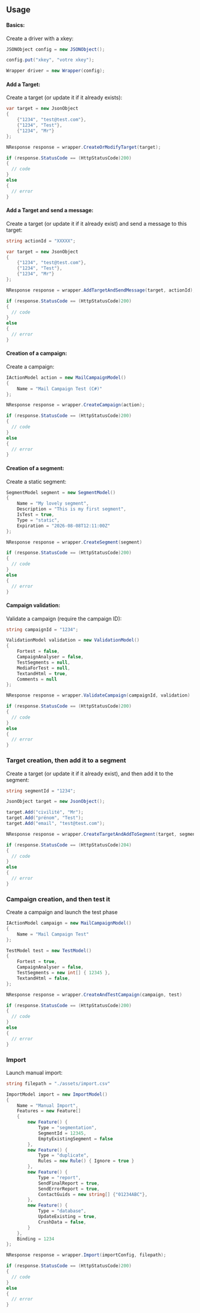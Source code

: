 Usage
--

#### Basics:

Create a driver with a xkey:
```csharp
JSONObject config = new JSONObject();

config.put("xkey", "votre xkey");

Wrapper driver = new Wrapper(config);
```

#### Add a Target:

Create a target (or update it if it already exists):
```csharp
var target = new JsonObject
{
    {"1234", "test@test.com"},
    {"1234", "Test"},
    {"1234", "Mr"}
};

NResponse response = wrapper.CreateOrModifyTarget(target);

if (response.StatusCode == (HttpStatusCode)200)
{
  // code
}
else
{
  // error
}
```

#### Add a Target and send a message:

Create a target (or update it if it already exist) and send a message to this target:
```csharp
string actionId = "XXXXX";

var target = new JsonObject
{
    {"1234", "test@test.com"},
    {"1234", "Test"},
    {"1234", "Mr"}
};

NResponse response = wrapper.AddTargetAndSendMessage(target, actionId);

if (response.StatusCode == (HttpStatusCode)200)
{
  // code
}
else
{
  // error
}
```

#### Creation of a campaign:

Create a campaign:
```csharp
IActionModel action = new MailCampaignModel()
{
    Name = "Mail Campaign Test (C#)"
};

NResponse response = wrapper.CreateCampaign(action);

if (response.StatusCode == (HttpStatusCode)200)
{
  // code
}
else
{
  // error
}
```
#### Creation of a segment:

Create a static segment:
```csharp
SegmentModel segment = new SegmentModel()
{
    Name = "My lovely segment",
    Description = "This is my first segment",
    IsTest = true,
    Type = "static",
    Expiration = "2026-08-08T12:11:00Z"
};

NResponse response = wrapper.CreateSegment(segment)

if (response.StatusCode == (HttpStatusCode)200)
{
  // code
}
else
{
  // error
}
```

#### Campaign validation:

Validate a campaign (require the campaign ID):

```csharp
string campaignId = "1234";

ValidationModel validation = new ValidationModel()
{
    Fortest = false,
    CampaignAnalyser = false,
    TestSegments = null,
    MediaForTest = null,
    TextandHtml = true,
    Comments = null
};

NResponse response = wrapper.ValidateCampaign(campaignId, validation)

if (response.StatusCode == (HttpStatusCode)200)
{
  // code
}
else
{
  // error
}
```

### Target creation, then add it to a segment

Create a target (or update it if it already exist), and then add it to the segment:

```csharp
string segmentId = "1234";

JsonObject target = new JsonObject();

target.Add("civilité", "Mr");
target.Add("prénom", "Test");
target.Add("email", "test@test.com");

NResponse response = wrapper.CreateTargetAndAddToSegment(target, segmentId);

if (response.StatusCode == (HttpStatusCode)204)
{
  // code
}
else
{
  // error
}
```

### Campaign creation, and then test it

Create a campaign and launch the test phase

```csharp
IActionModel campaign = new MailCampaignModel()
{
    Name = "Mail Campaign Test"
};

TestModel test = new TestModel()
{
    Fortest = true,
    CampaignAnalyser = false,
    TestSegments = new int[] { 12345 },
    TextandHtml = false,
};

NResponse response = wrapper.CreateAndTestCampaign(campaign, test)

if (response.StatusCode == (HttpStatusCode)200)
{
  // code
}
else
{
  // error
}
```

### Import

Launch manual import:
```csharp
string filepath = "./assets/import.csv"

ImportModel import = new ImportModel()
{
    Name = "Manual Import",
    Features = new Feature[]
    {
        new Feature() {
            Type = "segmentation",
            SegmentId = 12345,
            EmptyExistingSegment = false
        },
        new Feature() {
            Type = "duplicate",
            Rules = new Rule() { Ignore = true }
        },
        new Feature() {
            Type = "report",
            SendFinalReport = true,
            SendErrorReport = true,
            ContactGuids = new string[] {"01234ABC"},
        },
        new Feature() {
            Type = "database",
            UpdateExisting = true,
            CrushData = false,
        }
    },
    Binding = 1234
};

NResponse response = wrapper.Import(importConfig, filepath);

if (response.StatusCode == (HttpStatusCode)200)
{
  // code
}
else
{
  // error
}
```
